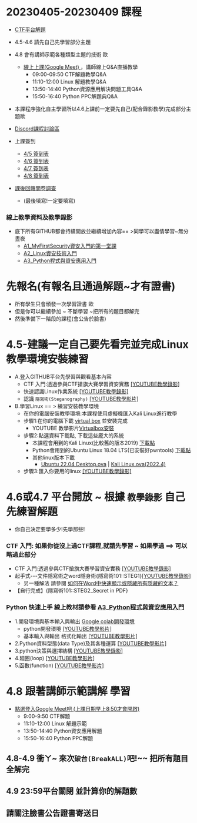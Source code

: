 #  20230405-20230409 課程
- [CTF平台解題](https://120.114.62.212/)
- 4.5-4.6 請先自己先學習部分主題
- 4.8 會有講師示範各種類型主題的技術 歐
  - [線上上課(Google Meet) ](https://meet.google.com/orw-vrcf-ikc)，講師線上Q&A直播教學
    - 09:00-09:50 CTF解題教學Q&A
    - 11:10-12:00 Linux 解題教學Q&A
    - 13:50-14:40 Python資源應用解決問題工具Q&A
    - 15:50-16:40 Python PPC解題典Q&A

- 本課程序強化自主學習所以4.6上課前一定要先自己(配合錄影教學)完成部分主題歐
- [ Discord課程討論區](https://discord.gg/yuGEfwtJvy)
- 上課簽到
  - [ 4/5 簽到表](https://forms.gle/e1Dtw8eKzcXumVMN7)
  - [ 4/6 簽到表](https://forms.gle/xi42veHoWqvwZJ9u5)
  - [ 4/7 簽到表](https://forms.gle/DXzxme4h3QKcFwyz8)
  - [ 4/8 簽到表](https://forms.gle/NMSChkdi7xerSdu48)
- [課後回饋問卷調查](https://forms.gle/WFFpjwFJgDEGiua8A)
  - (最後填寫!一定要填寫)

### 線上教學資料及教學錄影
- 底下所有GITHUB都會持續開放並繼續增加內容== >同學可以盡情學習~無分晝夜
  - [A1_MyFirstSecurity資安入門的第一堂課](https://github.com/MyFirstSecurity2020/20230301)
  - [A2_Linux資安技術入門](https://github.com/MyFirstSecurity2020/20230302)
  - [A3_Python程式與資安應用入門](https://github.com/MyFirstSecurity2020/SF2023A3)

# 先報名(有報名且通過解題~才有證書)
- 所有學生只會頒發一次學習證書 歐
- 但是你可以繼續參加 ~ 不斷學習 ~把所有的題目都解完
- 然後準備下一階段的課程(會公告於臉書)
# 4.5-建議一定自己要先看完並完成Linux教學環境安裝練習
- A.登入GITHUB平台先學習與觀看基本內容
  - CTF 入門:透過參與CTF搶旗大賽學習資安實務  [[YOUTUBE教學錄影]](https://youtu.be/Bcxyx3lJG8w)
  - 快速認識Linux作業系統 [[YOUTUBE教學錄影]](https://youtu.be/0T4o81Vghio)
  - 認識 `隱寫術(Steganography)` [[YOUTUBE教學影片]](https://youtu.be/EJk3l64WPsQ)
- B.學習Linux == > 練習安裝教學環境
  - 在你的電腦安裝教學環境:本課程使用虛擬機匯入Kali Linux進行教學
  - 步驟1:在你的電腦下載 [virtual box](https://www.virtualbox.org/wiki/Downloads) 並安裝完成 
    - YOUTUBE 教學影片[Virtualbox安裝](https://youtu.be/FC0CX71aGnc)
  - 步驟2:點選資料下載點, 下載這些龐大的系統
    - 本課程會用到的Kali Linux(比較舊的版本2019) [下載點](https://drive.google.com/file/d/1m620Z7KAOSUOLdFH92FYLE2NINb-vJsn/view?usp=sharing)
    - Python會用到的Ubuntu Linux 18.04 LTS(已安裝好pwntools)  [下載點](https://drive.google.com/file/d/1aP-qCFP6jKsGYXtKy9ahwZleQSENEi7C/view?usp=sharing)
    - 其他linux版本下載
      - [Ubuntu 22.04 Desktop.ova](https://drive.google.com/file/d/1H8PJ80jzbmQ3P7cGMGdpBofMjqYa3yMp/view?usp=sharing)  | [Kali Linux.ova(2022.4)](https://drive.google.com/file/d/1k6_UUZeb3bzGv4kema0EO95jzQWzLv2E/view?usp=sharing)
  - 步驟3:匯入你要用的linux  [[YOUTUBE教學錄影]](https://youtu.be/GTpQR7fZcwE)

# 4.6或4.7 平台開放 ~ 根據 `教學錄影` 自己先練習解題
- 你自己決定要學多少!先學那些!

### CTF 入門: 如果你從沒上過CTF課程,就請先學習 ~ 如果學過 ==> 可以略過此部分
- CTF 入門:透過參與CTF搶旗大賽學習資安實務  [[YOUTUBE教學錄影]](https://youtu.be/Bcxyx3lJG8w)
- 起手式---文件隱寫術之word隱身術{隱寫術101::STEG1}[[YOUTUBE教學錄影]](https://youtu.be/aeXnuZi3XOk)
  - 另一種解法 請參閱 [如何在Word中快速顯示或隱藏所有隱藏的文本？](https://zh-tw.extendoffice.com/documents/word/906-word-show-hide-hidden-text.html) 
- 【自行完成】{隱寫術101::STEG2_Secret in PDF}

### Python 快速上手  線上教材請參看 [A3_Python程式與資安應用入門](https://github.com/MyFirstSecurity2020/SF2023A3)
- 1.開發環境與基本輸入與輸出 [Google colab開發環境](https://colab.research.google.com/)
  - python開發環境 [[YOUTUBE教學影片]](https://youtu.be/9Doo0hgbpow)
  - 基本輸入與輸出 格式化輸出   [[YOUTUBE教學影片]](https://www.youtube.com/watch?v=3Uy-hgPru8Y)
- 2.Python資料型態(data Type)及其各種運算   [[YOUTUBE教學影片]](https://youtu.be/zCfVPuJWRg8) 
- 3.python決策與選擇結構  [[YOUTUBE教學錄影]](https://youtu.be/qUljGgQj2Tk)
- 4.廻圈(loop)  [[YOUTUBE教學影片]](https://youtu.be/12I7eNHQpgY) 
- 5.函數(function)  [[YOUTUBE教學影片]](https://youtu.be/tRtsxZ73LVk) 

# 4.8 跟著講師示範講解 學習 
- [點選登入Google Meet吧 (上課日期早上8:50才會開啟)]()
  - 9:00-9:50 CTF解題
  - 11:10-12:00 Linux 解題示範
  - 13:50-14:40 Python資安應用解題
  - 15:50-16:40 Python PPC解題

## 4.8-4.9 衝ㄚ~ 來次`破台(BreakALL)`吧!~~  把所有題目全解完

## 4.9 23:59平台關閉 並計算你的解題數

## 請關注臉書公告證書寄送日


